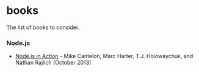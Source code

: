 # books
The list of books to consider.

### Node.js

* [Node.js in Action](https://www.manning.com/books/node-js-in-action) - Mike Cantelon, Marc Harter, T.J. Holowaychuk, 
 and Nathan Rajlich (October 2013)
